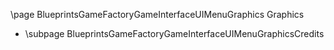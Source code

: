 \page BlueprintsGameFactoryGameInterfaceUIMenuGraphics Graphics
- \subpage BlueprintsGameFactoryGameInterfaceUIMenuGraphicsCredits
